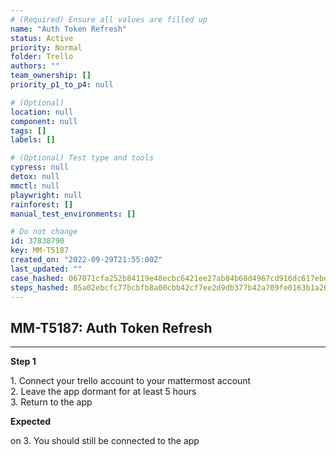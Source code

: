 ```yaml
---
# (Required) Ensure all values are filled up
name: "Auth Token Refresh"
status: Active
priority: Normal
folder: Trello
authors: ""
team_ownership: []
priority_p1_to_p4: null

# (Optional)
location: null
component: null
tags: []
labels: []

# (Optional) Test type and tools
cypress: null
detox: null
mmctl: null
playwright: null
rainforest: []
manual_test_environments: []

# Do not change
id: 37838790
key: MM-T5187
created_on: "2022-09-29T21:55:00Z"
last_updated: ""
case_hashed: 067071cfa252b84119e48ecbc6421ee27ab84b68d4967cd916dc617ebdcb490be38e15760fcbf7928f510889c629cff8
steps_hashed: 05a02ebcfc77bcbfb8a00cbb42cf7ee2d9db377b42a709fe0163b1a26a266ed3eed9ee87e01aa5ffecdaf4d6041d0efe
---
```


<!-- (Auto-generated) Based on frontmatter's "key" and "name" -->

## MM-T5187: Auth Token Refresh

---

**Step 1**

1\. Connect your trello account to your mattermost account\
2\. Leave the app dormant for at least 5 hours\
3\. Return to the app

**Expected**

on 3. You should still be connected to the app
